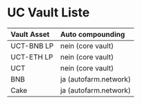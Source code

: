 # UC Vault Liste

| Vault Asset | Auto compounding |
| :--- | :--- |
| UCT-BNB LP | nein \(core vault\) |
| UCT-ETH LP | nein \(core vault\) |
| UCT | nein \(core vault\) |
| BNB | ja \(autofarm.network\) |
| Cake | ja \(autofarm.network\) |

